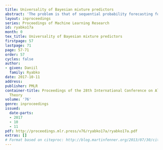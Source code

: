 ```yaml
---
title: Universality of Bayesian mixture predictors
abstract: 'The problem is that of sequential probability forecasting for discrete-valued time series. The data is generated by an unknown  probability distribution over the space of all one-way infinite sequences. It is known that this measure belongs to a given set $\mathcal{C}$, but the latter is completely arbitrary (uncountably infinite, without any structure given).  The performance is measured by  asymptotic average log loss.  In this work it is shown that the minimax asymptotic performance  is always attainable, and it is attained by a Bayesian mixture over countably many measures from the set $\mathcal{C}$. This was previously only known for the case when the best achievable asymptotic error is 0. The new result can  be interpreted  as a complete-class theorem for prediction. It also contrasts previous results that show that in the non-realizable case all Bayesian mixtures may be suboptimal. This leads to a very general conclusion concerning model selection for a problem of sequential inference: it is better to take a model large enough to make sure it includes the process that generates the data, even if it entails positive asymptotic average loss, for otherwise any combination of predictors in the model class may be useless.'
layout: inproceedings
series: Proceedings of Machine Learning Research
id: ryabko17a
month: 0
tex_title: Universality of Bayesian mixture predictors
firstpage: 57
lastpage: 71
page: 57-71
order: 57
cycles: false
author:
- given: Daniil
  family: Ryabko
date: 2017-10-11
address: 
publisher: PMLR
container-title: Proceedings of the 28th International Conference on Algorithmic Learning
  Theory
volume: '76'
genre: inproceedings
issued:
  date-parts:
  - 2017
  - 10
  - 11
pdf: http://proceedings.mlr.press/v76/ryabko17a/ryabko17a.pdf
extras: []
# Format based on citeproc: http://blog.martinfenner.org/2013/07/30/citeproc-yaml-for-bibliographies/
---
```

